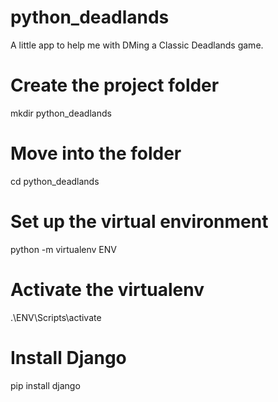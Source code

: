 # python_deadlands
A little app to help me with DMing a Classic Deadlands game.

# Create the project folder
mkdir python_deadlands

# Move into the folder
cd python_deadlands

# Set up the virtual environment
python -m virtualenv ENV

# Activate the virtualenv
.\ENV\Scripts\activate

# Install Django
pip install django
